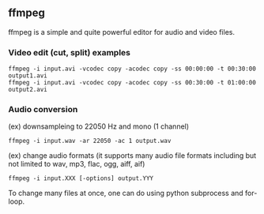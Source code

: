 ## ffmpeg
ffmpeg is a simple and quite powerful editor for audio and video files.

### Video edit (cut, split) examples
```
ffmpeg -i input.avi -vcodec copy -acodec copy -ss 00:00:00 -t 00:30:00 output1.avi
ffmpeg -i input.avi -vcodec copy -acodec copy -ss 00:30:00 -t 01:00:00 output2.avi
```

### Audio conversion
(ex) downsampleing to 22050 Hz and mono (1 channel)
```
ffmpeg -i input.wav -ar 22050 -ac 1 output.wav
```
(ex) change audio formats (it supports many audio file formats including but not limited to wav, mp3, flac, ogg, aiff, aif)
```
ffmpeg -i input.XXX [-options] output.YYY
```
To change many files at once, one can do using python subprocess and for-loop.
